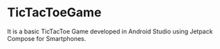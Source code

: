 # TicTacToeGame

It is a basic TicTacToe Game developed in Android Studio using Jetpack Compose for Smartphones.
